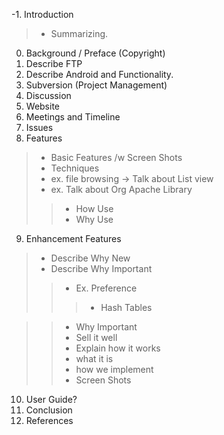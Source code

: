 -1. Introduction
> - Summarizing.
0. Background / Preface (Copyright)
1. Describe FTP
2. Describe Android and Functionality.
3. Subversion (Project Management)
4. Discussion
5. Website
6. Meetings and Timeline
7. Issues
8. Features
> - Basic Features /w Screen Shots
> - Techniques
> - ex. file browsing -> Talk about List view
> - ex. Talk about Org Apache Library
> > - How Use
> > - Why Use
9. Enhancement Features

> - Describe Why New
> - Describe Why Important
> > - Ex. Preference
> > > - Hash Tables

> > - Why Important
> > - Sell it well
> > - Explain how it works
> > - what it is
> > - how we implement
> > - Screen Shots
10. User Guide?
11. Conclusion
12. References